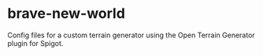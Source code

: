 # brave-new-world
Config files for a custom terrain generator using the Open Terrain Generator plugin for Spigot.
